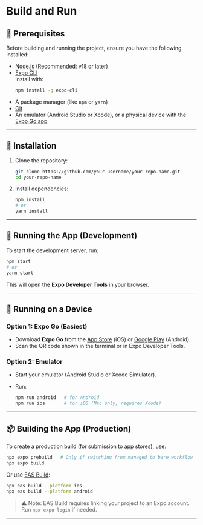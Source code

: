 # Build and Run

## 📱 Prerequisites

Before building and running the project, ensure you have the following installed:

- [Node.js](https://nodejs.org/) (Recommended: v18 or later)
- [Expo CLI](https://docs.expo.dev/get-started/installation/)  
    Install with:  
    ```bash
    npm install -g expo-cli
    ```
- A package manager (like `npm` or `yarn`)
- [Git](https://git-scm.com/)
- An emulator (Android Studio or Xcode), or a physical device with the [Expo Go app](https://expo.dev/client)

---

## 🚀 Installation

1. Clone the repository:

    ```bash
    git clone https://github.com/your-username/your-repo-name.git
    cd your-repo-name
    ```

2. Install dependencies:

    ```bash
    npm install
    # or
    yarn install
    ```

---

## 🔧 Running the App (Development)

To start the development server, run:

```bash
npm start
# or
yarn start
```

This will open the **Expo Developer Tools** in your browser.

---

## 📲 Running on a Device

### Option 1: Expo Go (Easiest)

- Download **Expo Go** from the [App Store](https://apps.apple.com/app/expo-go/id982107779) (iOS) or [Google Play](https://play.google.com/store/apps/details?id=host.exp.exponent) (Android).
- Scan the QR code shown in the terminal or in Expo Developer Tools.

### Option 2: Emulator

- Start your emulator (Android Studio or Xcode Simulator).
- Run:

    ```bash
    npm run android   # for Android
    npm run ios       # for iOS (Mac only, requires Xcode)
    ```

---

## 📦 Building the App (Production)

To create a production build (for submission to app stores), use:

```bash
npx expo prebuild   # Only if switching from managed to bare workflow
npx expo build
```

Or use [EAS Build](https://docs.expo.dev/build/introduction/):

```bash
npx eas build --platform ios
npx eas build --platform android
```

> ⚠️ Note: EAS Build requires linking your project to an Expo account. Run `npx expo login` if needed.

---
